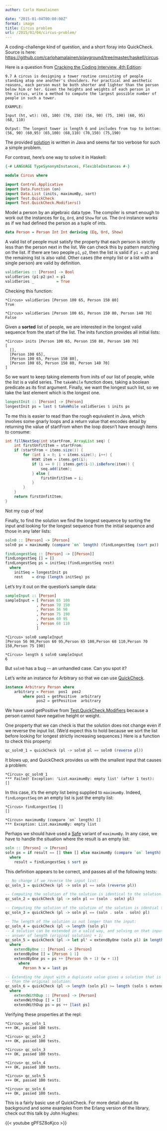 ```yaml
---
author: Carlo Hamalainen

date: "2015-01-04T00:00:00Z"
format: image
title: Circus problem
url: /2015/01/04/circus-problem/
---
```


A coding-challenge kind of question, and a short foray into QuickCheck. Source is here: <https://github.com/carlohamalainen/playground/tree/master/haskell/circus>.

Here is a question from [Cracking the Coding Interview, 4th Edition](http://www.amazon.com/Cracking-Coding-Interview-Programming-Questions/dp/098478280X):

```
9.7 A circus is designing a tower routine consisting of people
standing atop one another's shoulders. For practical and aesthetic
reasons, each person must be both shorter and lighter than the person
below him or her. Given the heights and weights of each person in
the circus, write a method to compute the largest possible number of
people in such a tower.

EXAMPLE:

Input (ht, wt): (65, 100) (70, 150) (56, 90) (75, 190) (60, 95)
(68, 110)

Output: The longest tower is length 6 and includes from top to bottom:
(56, 90) (60,95) (65,100) (68,110) (70,150) (75,190)
```

The provided [solution](https://github.com/carlohamalainen/playground/blob/master/haskell/circus/JavaSoln.java) is written in Java and seems far too verbose for such a simple problem.

For contrast, here’s one way to solve it in Haskell:

```haskell
{-# LANGUAGE TypeSynonymInstances, FlexibleInstances #-}

module Circus where

import Control.Applicative
import Data.Function (on)
import Data.List (inits, maximumBy, sort)
import Test.QuickCheck
import Test.QuickCheck.Modifiers()
```

Model a person by an algebraic data type. The compiler is smart enough to work out the instances for ``Eq``, ``Ord``, and ``Show`` for us. The ``Ord`` instance works as if we had defined the person as a tuple of ints.

```haskell
data Person = Person Int Int deriving (Eq, Ord, Show)
```

A valid list of people must satisfy the property that each person is strictly less than the person next in the list. We can check this by pattern matching on the list. If there are two people ``p1``, ``p2``, then the list is valid if ``p1 < p2`` and the remaining list is also valid. Other cases (the empty list or a list with a single person) are valid by definition.

```haskell
validSeries :: [Person] -> Bool
validSeries (p1:p2:px) = p1
validSeries _          = True
```

Checking this function:

```
*Circus> validSeries [Person 100 65, Person 150 80]
True

*Circus> validSeries [Person 100 65, Person 150 80, Person 140 70]
False
```

Given a **sorted** list of people, we are interested in the longest valid sequence from the start of the list. The inits function provides all initial lists:

```
*Circus> inits [Person 100 65, Person 150 80, Person 140 70]
[
  [],
  [Person 100 65],
  [Person 100 65, Person 150 80],
  [Person 100 65, Person 150 80, Person 140 70]
]
```

So we want to keep taking elements from inits of our list of people, while the list is a valid series. The ``takeWhile`` function does, taking a boolean predicate as its first argument. Finally, we want the longest such list, so we take the last element which is the longest one.

```haskell
longestInit :: [Person] -> [Person]
longestInit ps = last $ takeWhile validSeries $ inits ps
```

To me this is easier to read than the rough equivalent in Java, which involves some gnarly loops and a return value that encodes detail by returning the value of startFrom when the loop doesn’t have enough items to consume:

```java
int fillNextSeq(int startFrom, ArrayList seq) {
    int firstUnfitItem = startFrom;
    if (startFrom < items.size()) {
        for (int i = 0; i < items.size(); i++) {
            HtWt item = items.get(i);
            if (i == 0 || items.get(i-1).isBefore(item)) {
                seq.add(item);
            } else {
                firstUnfitItem = i;
            }
        }
    }
    return firstUnfitItem;
}
```

Not my cup of tea!

Finally, to find the solution we find the longest sequence by sorting the input and looking for the longest sequence from the initial sequence and those in any later lists:

```haskell
soln0 :: [Person] -> [Person]
soln0 px = maximumBy (compare `on` length) (findLongestSeq (sort px))

findLongestSeq :: [Person] -> [[Person]]
findLongestSeq [] = []
findLongestSeq ps = initSeq:(findLongestSeq rest)
  where
    initSeq = longestInit ps
    rest    = drop (length initSeq) ps
```

Let’s try it out on the question’s sample data:

```haskell
sampleInput :: [Person]
sampleInput = [ Person 65 100
              , Person 70 150
              , Person 56 90
              , Person 75 190
              , Person 60 95
              , Person 68 110
              ]
```

```
*Circus> soln0 sampleInput
[Person 56 90,Person 60 95,Person 65 100,Person 68 110,Person 70 150,Person 75 190]

*Circus> length $ soln0 sampleInput
6
```

But ``soln0`` has a bug -- an unhandled case. Can you spot it?

Let’s write an instance for Arbitrary so that we can use [QuickCheck](https://www.haskell.org/haskellwiki/Introduction_to_QuickCheck2).

```haskell
instance Arbitrary Person where
    arbitrary = Person  pos1  pos2
        where pos1 = getPositive  arbitrary
              pos2 = getPositive  arbitrary
```

We have used getPositive from [Test.QuickCheck.Modifiers](https://hackage.haskell.org/package/QuickCheck-2.7.3/docs/Test-QuickCheck-Modifiers.html) because a person cannot have negative height or weight.

One property that we can check is that the solution does not change even if we reverse the input list. (We’d expect this to hold because we sort the list before looking for longest strictly increasing sequences.) Here is a function to check this property:

```haskell
qc_soln0_1 = quickCheck (pl -> soln0 pl == soln0 (reverse pl))
```

It blows up, and QuickCheck provides us with the smallest input that causes a problem:

```
*Circus> qc_soln0_1
*** Failed! Exception: 'List.maximumBy: empty list' (after 1 test):
[]
```

In this case, it’s the empty list being supplied to ``maximumBy``. Indeed, ``findLongestSeq`` on an empty list is just the empty list:

```
*Circus> findLongestSeq []
[]

*Circus> maximumBy (compare `on` length) []
*** Exception: List.maximumBy: empty list
```

Perhaps we should have used a [Safe](https://ghc.haskell.org/trac/ghc/wiki/SafeHaskell) variant of ``maximumBy``. In any case, we have to handle the situation where the result is an empty list:

```haskell
soln :: [Person] -> [Person]
soln px = if result == [] then [] else maximumBy (compare `on` length) result
  where
    result = findLongestSeq $ sort px
```

This definition appears to be correct, and passes all of the following tests:

```haskell
-- No change if we reverse the input list:
qc_soln_1 = quickCheck (pl -> soln pl == soln (reverse pl))

-- Computing the solution of the solution is identical to the solution:
qc_soln_2 = quickCheck (pl -> soln pl == (soln . soln) pl)

-- Computing the solution of the solution of the solution is idential to the original solution:
qc_soln_3 = quickCheck (pl -> soln pl == (soln . soln . soln) pl)

-- The length of the solution is not longer than the input:
qc_soln_4 = quickCheck (pl -> length (soln pl)
-- A solution can be extended in a valid way, and solving on that input gives an
-- answer of length (original solution) + 1:
qc_soln_5 = quickCheck (pl -> let pl' = extendByOne (soln pl) in length pl' == length (soln pl) + 1)
  where
    extendByOne :: [Person] -> [Person]
    extendByOne [] = [Person 1 1]
    extendByOne ps = ps ++ [Person (h + 1) (w + 1)]
      where
        Person h w = last ps

-- Extending the input with a duplicate value gives a solution that is never longer
-- than the original solution:
qc_soln_6 = quickCheck (pl -> length (soln pl) >= length (soln $ extendWithDup pl))
  where
    extendWithDup :: [Person] -> [Person]
    extendWithDup [] = []
    extendWithDup ps = ps ++ [last ps]
```

Verifying these properties at the repl:

```
*Circus> qc_soln_1
+++ OK, passed 100 tests.

*Circus> qc_soln_2
+++ OK, passed 100 tests.

*Circus> qc_soln_3
+++ OK, passed 100 tests.

*Circus> qc_soln_4
+++ OK, passed 100 tests.

*Circus> qc_soln_5
+++ OK, passed 100 tests.

*Circus> qc_soln_6
+++ OK, passed 100 tests.
```

This is a fairly basic use of QuickCheck. For more detail about its background and some examples from the Erlang version of the library, check out this talk by John Hughes:

{{< youtube gPFSZ8oKjco >}}
